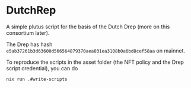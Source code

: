 # DutchRep
A simple plutus script for the basis of the Dutch Drep (more on this consortium later).

The Drep has hash `e5ab37261b3d63600d566564879370aea031ea3108b0a6bd8cef58aa` on mainnet.

To reproduce the scripts in the asset folder (the NFT policy and the Drep script credential), you can do
```bash
nix run .#write-scripts
```
